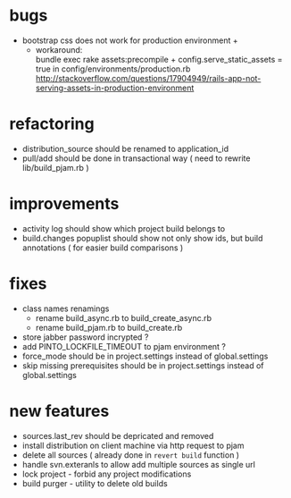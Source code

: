 # bugs
- bootstrap css does not work for production environment +
	- workaround:  
	bundle exec rake assets:precompile + config.serve_static_assets = true in config/environments/production.rb 
	http://stackoverflow.com/questions/17904949/rails-app-not-serving-assets-in-production-environment

# refactoring
- distribution_source should be renamed to application_id
- pull/add should be done in transactional way ( need to rewrite lib/build_pjam.rb )

# improvements
- activity log should show which project build belongs to 
- build.changes popuplist should show not only show ids, but build annotations  ( for easier build comparisons )

# fixes
- class names renamings
	- rename build_async.rb to build_create_async.rb
	- rename build_pjam.rb to build_create.rb
- store jabber password incrypted ? 
- add PINTO_LOCKFILE_TIMEOUT to pjam environment ?
- force_mode should be in project.settings instead of global.settings
- skip missing prerequisites should be in project.settings instead of global.settings

# new features

- sources.last_rev should be depricated and removed
- install distribution on client machine via http request to pjam
- delete all sources ( already done  in `revert build` function )
- handle svn.exteranls to allow add multiple sources as single url
- lock project - forbid any project modifications
- build purger - utility to delete old builds



